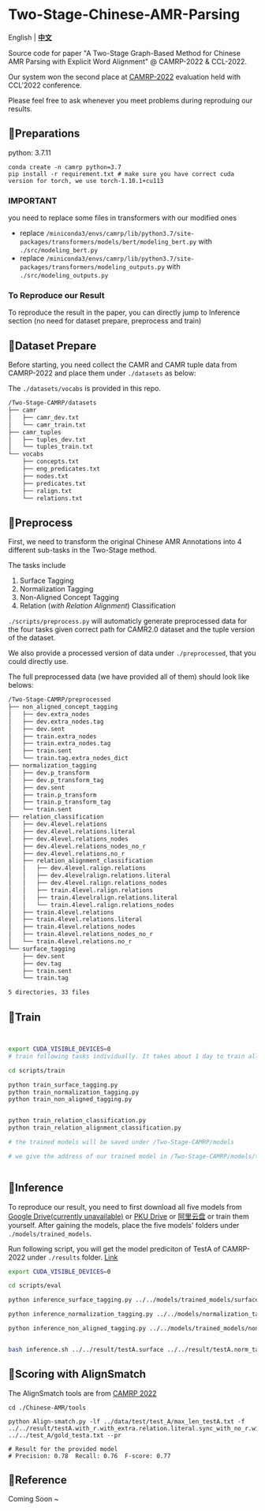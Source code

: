 # Two-Stage-Chinese-AMR-Parsing

English | **[中文](https://github.com/chenllliang/Two-Stage-CAMRP/blob/main/README_zh.md)**

Source code for paper "A Two-Stage Graph-Based Method for Chinese AMR Parsing with Explicit Word Alignment" @ CAMRP-2022 & CCL-2022.

Our system won the second place at [CAMRP-2022](https://github.com/GoThereGit/Chinese-AMR#%E8%AF%84%E6%B5%8B%E6%8E%92%E5%90%8D) evaluation held with CCL'2022 conference.

Please feel free to ask whenever you meet problems during reproduing our results.


## 📕Preparations

python: 3.7.11

```shell
conda create -n camrp python=3.7
pip install -r requirement.txt # make sure you have correct cuda version for torch, we use torch-1.10.1+cu113
```

### IMPORTANT
you need to replace some files in transformers with our modified ones
- replace `/miniconda3/envs/camrp/lib/python3.7/site-packages/transformers/models/bert/modeling_bert.py` with `./src/modeling_bert.py`
- replace `/miniconda3/envs/camrp/lib/python3.7/site-packages/transformers/modeling_outputs.py` with `./src/modeling_outputs.py`


### To Reproduce our Result

To reproduce the result in the paper, you can directly jump to Inference section (no need for dataset prepare, preprocess and train)


## 📕Dataset Prepare

Before starting, you need collect the CAMR and CAMR tuple data from CAMRP-2022 and place them under `./datasets` as below:

The `./datasets/vocabs` is provided in this repo.

```bash
/Two-Stage-CAMRP/datasets
├── camr
│   ├── camr_dev.txt
│   └── camr_train.txt
├── camr_tuples
│   ├── tuples_dev.txt
│   └── tuples_train.txt
└── vocabs
    ├── concepts.txt
    ├── eng_predicates.txt
    ├── nodes.txt
    ├── predicates.txt
    ├── ralign.txt
    └── relations.txt
```

## 📕Preprocess

First, we need to transform the original Chinese AMR Annotations into 4 different sub-tasks in the Two-Stage method. 

The tasks include
1. Surface Tagging 
2. Normalization Tagging
3. Non-Aligned Concept Tagging
4. Relation (*with Relation Alignment*) Classification 

`./scripts/preprocess.py` will automaticly generate preprocessed data for the four tasks given correct path for CAMR2.0 dataset and the tuple version of the dataset.

We also provide a processed version of data under `./preprocessed`, that you could directly use.

The full preprocessed data (we have provided all of them) should look like belows:

```bash
/Two-Stage-CAMRP/preprocessed
├── non_aligned_concept_tagging
│   ├── dev.extra_nodes
│   ├── dev.extra_nodes.tag
│   ├── dev.sent
│   ├── train.extra_nodes
│   ├── train.extra_nodes.tag
│   ├── train.sent
│   └── train.tag.extra_nodes_dict
├── normalization_tagging
│   ├── dev.p_transform
│   ├── dev.p_transform_tag
│   ├── dev.sent
│   ├── train.p_transform
│   ├── train.p_transform_tag
│   └── train.sent
├── relation_classification
│   ├── dev.4level.relations
│   ├── dev.4level.relations.literal
│   ├── dev.4level.relations_nodes
│   ├── dev.4level.relations_nodes_no_r
│   ├── dev.4level.relations.no_r
│   ├── relation_alignment_classification
│   │   ├── dev.4level.ralign.relations
│   │   ├── dev.4levelralign.relations.literal
│   │   ├── dev.4level.ralign.relations_nodes
│   │   ├── train.4level.ralign.relations
│   │   ├── train.4levelralign.relations.literal
│   │   └── train.4level.ralign.relations_nodes
│   ├── train.4level.relations
│   ├── train.4level.relations.literal
│   ├── train.4level.relations_nodes
│   ├── train.4level.relations_nodes_no_r
│   └── train.4level.relations.no_r
└── surface_tagging
    ├── dev.sent
    ├── dev.tag
    ├── train.sent
    └── train.tag

5 directories, 33 files
```

## 📕Train

```bash


export CUDA_VISIBLE_DEVICES=0
# train following tasks individually. It takes about 1 day to train all tasks on a single A40 GPU

cd scripts/train

python train_surface_tagging.py
python train_normalization_tagging.py
python train_non_aligned_tagging.py


python train_relation_classification.py
python train_relation_alignment_classification.py

# the trained models will be saved under /Two-Stage-CAMRP/models

# we give the address of our trained model in /Two-Stage-CAMRP/models/trained_models/address.txt which you could download from Google Disk



```


## 📕Inference

To reproduce our result, you need to first download all five models from [Google Drive(currently unavailable)](https://drive.google.com/drive/folders/153WJXLJ4xmo1vSnPU5R_G-b2_3v4ggGQ?usp=sharing) or [PKU Drive](https://disk.pku.edu.cn:443/link/B9082FEBBE8AF0210486969549C65D52) or [阿里云盘](https://www.aliyundrive.com/s/ad1VTLhUBgy) or train them yourself. After gaining the models, place the five models' folders under `./models/trained_models`. 

Run following script, you will get the model prediciton of TestA of CAMRP-2022 under `./results` folder. [Link](https://github.com/chenllliang/Two-Stage-CAMRP/blob/main/result/testA.with_r.with_extra.relation.literal.sync_with_no_r.with_func_words.camr_tuple)


```bash
export CUDA_VISIBLE_DEVICES=0

cd scripts/eval

python inference_surface_tagging.py ../../models/trained_models/surface_tagging/checkpoint-125200 ../../test_A/test_A_with_id.txt ../../result/testA

python inference_normalization_tagging.py ../../models/normalization_tagging/checkpoint-650 ../../test_A/test_A_with_id.txt ../../result/testA

python inference_non_aligned_tagging.py ../../models/trained_models/non_aligned_tagging/checkpoint-1400 ../../test_A/test_A_with_id.txt ../../result/testA


bash inference.sh ../../result/testA.surface ../../result/testA.norm_tag ../../result/testA.non_aligned ../../test_A/test_A.txt ../../result/testA ../../models/trained_models/relation_cls/checkpoint-32400 ../../models/trained_models/relation_align_cls/checkpoint-33000

```




## 📕Scoring with AlignSmatch

The AlignSmatch tools are from [CAMRP 2022](https://github.com/GoThereGit/Chinese-AMR/tree/main/tools)

```
cd ./Chinese-AMR/tools

python Align-smatch.py -lf ../data/test/test_A/max_len_testA.txt -f ../../result/testA.with_r.with_extra.relation.literal.sync_with_no_r.with_func_words.camr_tuple ../../test_A/gold_testa.txt --pr

# Result for the provided model
# Precision: 0.78  Recall: 0.76  F-score: 0.77
```


## 📕Reference

Coming Soon ~
